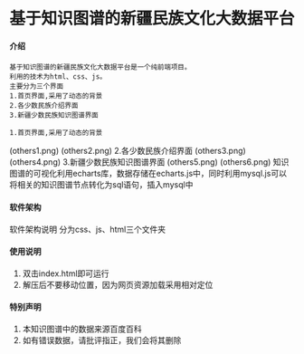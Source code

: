 # 基于知识图谱的新疆民族文化大数据平台

#### 介绍
    基于知识图谱的新疆民族文化大数据平台是一个纯前端项目。
    利用的技术为html、css、js。
    主要分为三个界面
    1.首页界面,采用了动态的背景
    2.各少数民族介绍界面
    3.新疆少数民族知识图谱界面

    1.首页界面,采用了动态的背景
(others1.png)
(others2.png)
    2.各少数民族介绍界面
(others3.png)
(others4.png)
    3.新疆少数民族知识图谱界面
(others5.png)
(others6.png)
    知识图谱的可视化利用echarts库，数据存储在echarts.js中，同时利用mysql.js可以将相关的知识图谱节点转化为sql语句，插入mysql中

#### 软件架构
软件架构说明
分为css、js、html三个文件夹

#### 使用说明
1.  双击index.html即可运行
2.  解压后不要移动位置，因为网页资源加载采用相对定位

#### 特别声明
1.  本知识图谱中的数据来源百度百科
2.  如有错误数据，请批评指正，我们会将其删除

